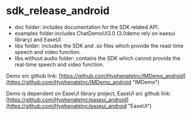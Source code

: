 # sdk_release_android
- doc folder: includes documentation for the SDK related API.
- examples folder:includes ChatDemoUI3.0 (3.0demo rely on eaesui library) and EaseUI
- libs folder: includes the SDK and .so files which provide the read-time speech and video function.
- libs.without.audio folder: contains the SDK which cannot provide the real-time speech and video function.

Demo src github link: [https://github.com/HyphenateInc/IMDemo_android](https://github.com/HyphenateInc/IMDemo_android "IMDemo")

Demo is dependent on EaseUI library project, EaseUI src github link:[https://github.com/HyphenateInc/easeui_android](https://github.com/HyphenateInc/easeui_android "EaseUI")
